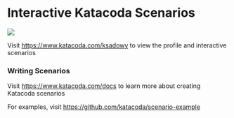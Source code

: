 # Interactive Katacoda Scenarios

[![](http://shields.katacoda.com/katacoda/ksadowy/count.svg)](https://www.katacoda.com/ksadowy "Get your profile on Katacoda.com")

Visit https://www.katacoda.com/ksadowy to view the profile and interactive scenarios

### Writing Scenarios
Visit https://www.katacoda.com/docs to learn more about creating Katacoda scenarios

For examples, visit https://github.com/katacoda/scenario-example
